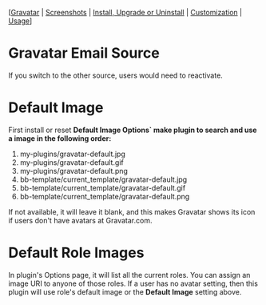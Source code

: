 [[Gravatar](http://code.google.com/p/llbbsc/wiki/GravatarPlugin) |
[Screenshots](http://code.google.com/p/llbbsc/wiki/GravatarPluginScreenshots) |
[Install, Upgrade or Uninstall](http://code.google.com/p/llbbsc/wiki/GravatarPluginIUU) |
[Customization](http://code.google.com/p/llbbsc/wiki/GravatarPluginCustomization) |
[Usage](http://code.google.com/p/llbbsc/wiki/GravatarPluginUsage)]

# Gravatar Email Source #

If you switch to the other source, users would need to reactivate.

# Default Image #

First install or reset **Default Image Options` make plugin to search and use a image in the following order:**

  1. my-plugins/gravatar-default.jpg
  1. my-plugins/gravatar-default.gif
  1. my-plugins/gravatar-default.png
  1. bb-template/current\_template/gravatar-default.jpg
  1. bb-template/current\_template/gravatar-default.gif
  1. bb-template/current\_template/gravatar-default.png

If not available, it will leave it blank, and this makes Gravatar shows its icon if users don't have avatars at Gravatar.com.

# Default Role Images #

In plugin's Options page, it will list all the current roles. You can assign an image URI to anyone of those roles. If a user has no avatar setting, then this plugin will use role's default image or the **Default Image** setting above.